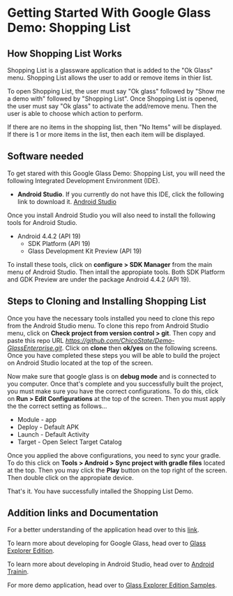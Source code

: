 # Getting Started With Google Glass Demo: Shopping List

## How Shopping List Works
Shopping List is a glassware application that is added to the "Ok Glass" menu. Shopping List allows the user to add or remove items in thier list.

To open Shopping List, the user must say "Ok glass" followed by "Show me a demo with" followed by "Shopping List". Once Shopping List is opened, the user must say "Ok glass" to activate the add/remove menu. Then the user is able to choose which action to perform. 

If there are no items in the shopping list, then "No Items" will be displayed.
If there is 1 or more items in the list, then each item will be displayed.

## Software needed
To get stared with this Google Glass Demo: Shopping List, you will need the following Integrated Development Environment (IDE).
- **Android Studio**.
If you currently do not have this IDE, click the following link to download it. [Android Studio](https://developer.android.com/studio/index.html)

Once you install Android Studio you will also need to install the following tools for Android Studio.
- Android 4.4.2 (API 19)
	- SDK Platform  (API 19)
	- Glass Development Kit Preview (API 19)

To install these tools, click on **configure > SDK Manager** from the main menu of Android Studio. Then intall the appropiate tools. Both SDK Platform and GDK Preview are under the package Android 4.4.2 (API 19).

## Steps to Cloning and Installing Shopping List

Once you have the necessary tools installed you need to clone this repo from the Android Studio menu. To clone this repo from Android Studio menu, click on **Check project from version control > git**. Then copy and paste this repo URL *https://github.com/ChicoState/Demo-GlassEnterprise.git*. Click on **clone** then **ok/yes** on the following screens. Once you have completed these steps you will be able to build the project on Android Studio located at the top of the screen.

Now make sure that google glass is on **debug mode** and is connected to you computer. Once that's complete and you successfully built the project, you must make sure you have the correct configurations. To do this, click on **Run > Edit Configurations** at the top of the screen. Then you must apply the the correct setting as follows...

- Module - app
- Deploy - Default APK
- Launch - Default Activity
- Target - Open Select Target Catalog

Once you applied the above configurations, you need to sync your gradle. To do this click on **Tools > Android > Sync project with gradle files** located at the top. Then you may click the **Play** button on the top right of the screen. Then double click on the appropiate device.

That's it. You have successfully intalled the Shopping List Demo.

## Addition links and Documentation

For a better understanding of the application head over to this [link](https://www.raywenderlich.com/92840/google-glass-app-tutorial). 

To learn more about developing for Google Glass, head over to [Glass Explorer Edition](https://developers.google.com/glass/). 

To learn more about developing in Android Studio, head over to [Android Trainin](https://developer.android.com/training/index.html).

For more demo application, head over to [Glass Explorer Edition Samples](https://developers.google.com/glass/samples/).
